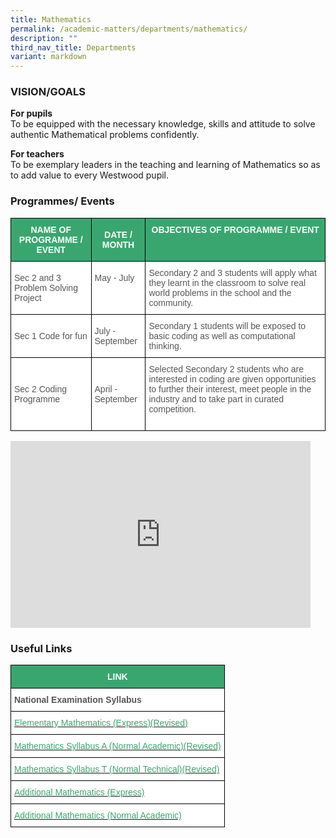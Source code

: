 ```yaml
---
title: Mathematics
permalink: /academic-matters/departments/mathematics/
description: ""
third_nav_title: Departments
variant: markdown
---
```

### VISION/GOALS

**For pupils**&nbsp;<br>
To be equipped with the necessary knowledge, skills and attitude to solve authentic Mathematical problems confidently.

**For teachers** <br>
To be exemplary leaders in the teaching and learning of Mathematics so as to add value to every Westwood pupil.

### Programmes/ Events

<style type="text/css">
.tg  {border-collapse:collapse;border-spacing:0;}
.tg td{border-color:black;border-style:solid;border-width:1px;font-family:Arial, sans-serif;font-size:14px;
  overflow:hidden;padding:10px 5px;word-break:normal;}
.tg th{border-color:black;border-style:solid;border-width:1px;font-family:Arial, sans-serif;font-size:14px;
  font-weight:normal;overflow:hidden;padding:10px 5px;word-break:normal;}
.tg .tg-k0s0{background-color:#3AA66F;color:#FFF;font-weight:bold;text-align:center;vertical-align:middle}
.tg .tg-0y1c{background-color:#3AA66F;color:#FFF;font-weight:bold;text-align:center;vertical-align:top}
.tg .tg-mwz3{background-color:#FFF;color:#565656;text-align:left;vertical-align:middle}
.tg .tg-njgx{background-color:#FFF;color:#565656;text-align:left;vertical-align:top}
</style>
<table class="tg">
<thead>
  <tr>
    <th class="tg-k0s0"><span style="color:#FFF;background-color:#3AA66F">NAME OF PROGRAMME / EVENT</span></th>
    <th class="tg-k0s0"><span style="color:#FFF;background-color:#3AA66F">DATE / MONTH</span></th>
    <th class="tg-0y1c">OBJECTIVES OF PROGRAMME / EVENT</th>
  </tr>
</thead>
<tbody>
  <tr>
    <td class="tg-mwz3"><span style="color:#565656">Sec 2 and 3</span><br><span style="color:#565656">Problem Solving Project</span></td>
    <td class="tg-mwz3"><span style="color:#565656">May - July</span><br><br><br></td>
    <td class="tg-njgx">Secondary 2 and 3 students will apply what they learnt in the classroom to solve real world problems in the school and the community.</td>
  </tr>
  <tr>
    <td class="tg-mwz3"><span style="color:#565656">Sec 1 Code for fun</span><br></td>
    <td class="tg-mwz3"><span style="color:#565656">July - September</span></td>
    <td class="tg-mwz3"><span style="color:#565656">Secondary 1 students will be exposed to basic coding as well as computational thinking. </span></td>
  </tr>
	<tr>
    <td class="tg-mwz3"><span style="color:#565656">Sec 2 Coding Programme</span><br></td>
    <td class="tg-mwz3"><span style="color:#565656">April - September</span></td>
    <td class="tg-mwz3"><span style="color:#565656">Selected Secondary 2 students who are interested in coding are given opportunities to further their interest, meet people in the industry and to take part in curated competition.</span><br><br></td></tr>
</tbody>
</table>

<iframe allowfullscreen="true" height="299" width="480" frameborder="0" src="https://docs.google.com/presentation/d/e/2PACX-1vTTS24VbwcABKGBJUqRt5O2XfFcvGOtOzoDV4NeC5QrWITAGsCYXPKPyYyXkcCIeDyV8wMrwQI3fRyH/embed?start=true&amp;loop=true&amp;delayms=3000"></iframe>

### Useful Links

<style type="text/css">
.tg  {border-collapse:collapse;border-spacing:0;}
.tg td{border-color:black;border-style:solid;border-width:1px;font-family:Arial, sans-serif;font-size:14px;
  overflow:hidden;padding:10px 5px;word-break:normal;}
.tg th{border-color:black;border-style:solid;border-width:1px;font-family:Arial, sans-serif;font-size:14px;
  font-weight:normal;overflow:hidden;padding:10px 5px;word-break:normal;}
.tg .tg-k0s0{background-color:#3AA66F;color:#FFF;font-weight:bold;text-align:center;vertical-align:middle}
.tg .tg-qrq8{background-color:#FFF;color:#565656;font-weight:bold;text-align:left;vertical-align:top}
.tg .tg-av5t{background-color:#FFF;color:#3AA66F;text-align:left;vertical-align:top}
</style>
<table class="tg">
<thead>
  <tr>
    <th class="tg-k0s0"><span style="color:#FFF;background-color:#3AA66F">LINK</span></th>
  </tr>
</thead>
<tbody>
  <tr>
    <td class="tg-qrq8">National Examination Syllabus </td>
  </tr>
  <tr>
    <td class="tg-av5t"><a href="https://www.seab.gov.sg/docs/default-source/national-examinations/syllabus/olevel/2023syllabus/4052_y23_sy.pdf"><span style="text-decoration:none;color:#3AA66F">Elementary Mathematics (Express)(Revised)</span></a></td>
  </tr>
  <tr>
    <td class="tg-av5t"><a href="https://www.seab.gov.sg/docs/default-source/national-examinations/syllabus/nlevel/2023syllabus/4045_y23_sy.pdf"><span style="text-decoration:none;color:#3AA66F">Mathematics Syllabus A (Normal Academic)(Revised)</span></a></td>
  </tr>
  <tr>
    <td class="tg-av5t"><a href="https://www.seab.gov.sg/docs/default-source/national-examinations/syllabus/nlevel/2023syllabus/4046_y23_sy.pdf"><span style="text-decoration:none;color:#3AA66F">Mathematics Syllabus T (Normal Technical)(Revised)</span></a><br></td>
  </tr>
  <tr>
    <td class="tg-av5t"><a href="https://www.seab.gov.sg/docs/default-source/national-examinations/syllabus/olevel/2023syllabus/4049_y23_sy.pdf"><span style="text-decoration:none;color:#3AA66F">Additional Mathematics (Express)</span></a></td>
  </tr>
  <tr>
    <td class="tg-av5t"><a href="https://www.seab.gov.sg/docs/default-source/national-examinations/syllabus/nlevel/2023syllabus/4051_y23_sy.pdf"><span style="text-decoration:none;color:#3AA66F">Additional Mathematics (Normal Academic)</span></a></td>
  </tr>
</tbody>
</table>